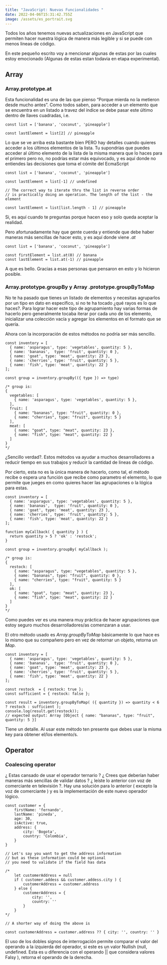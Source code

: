 ```yaml
---
title: "JavaScript: Nuevas Funcionalidades "
date: 2022-04-06T15:31:42.755Z
image: /assets/es_portrait.svg
---
```

Todos los años tenemos nuevas actualizaciones en JavaScript que permiten hacer nuestra lógica de manera más legible y si se puede con menos lineas de código.

En este pequeño escrito voy a mencionar algunas de estas por las cuales estoy emocionado (Algunas de estas estan todavia en etapa experimental).

## Array

### Array.prototype.at

Esta funcionalidad es una de las que pienso “Porque mierda no la metieron desde mucho antes”. Como todos saben, para acceder a un elemento que se encuentra en un listado a travez del índice se debe pasar este último dentro de llaves cuadradas, i.e.

```
const list = ['banana', 'coconut', 'pineapple']

const lastElement = list[2] // pineapple
```

Lo que se ve arriba esta bastante bien PERO hay detalles cuando quieres acceder a los últimos elementos de la lista. Tu supondrías que puedes acceder al último elemento de la lista de la misma manera que lo haces para el primero pero no, no podrías estar más equivocado, y es aquí donde no entiendes las decisiones que toma el cómite del EcmaScript

```
const list = ['banana', 'coconut', 'pineapple']

const lastElement = list[-1] // undefined

// The correct way to iterate thru the list in reverse order
// is practically doing an operation. The length of the list - the element

const lastElement = list[list.length - 1] // pineapple
```

Si, es aquí cuando te preguntas porque hacen eso y solo queda aceptar la realidad.

Pero afortunadamente hay que gente cuerda y entiende que debe haber maneras más sencillas de hacer esto, y es aquí donde viene *.at*

```
const list = ['banana', 'coconut', 'pineapple']

const firstElement = list.at(0) // banana
const lastElement = list.at(-1) // pineapple
```

A que es bello. Gracias a esas personas que pensaron en esto y lo hicieron posible.

### Array.prototype.groupBy y Array .prototype.groupByToMap

No te ha pasado que tienes un listado de elementos y necesitas agruparlos por un tipo en dato en específico, si no te ha tocado ¿qué rayos es lo que haces?. Para lograr hacer este tipo de agrupamiento hay varias formas de hacerlo pero generalmente tocaba iterar por cada uno de los elemento, inicializar una colección vacía y agregar los elementos en el formato que se quería.

Ahora con la incorporación de estos métodos no podría ser más sencillo.

 

```
const inventory = [
  { name: 'asparagus', type: 'vegetables', quantity: 5 },
  { name: 'bananas',  type: 'fruit', quantity: 0 },
  { name: 'goat', type: 'meat', quantity: 23 },
  { name: 'cherries', type: 'fruit', quantity: 5 },
  { name: 'fish', type: 'meat', quantity: 22 }
];

const group = inventory.groupBy(({ type }) => type)

/* group is:
{ 
  vegetables: [
    { name: 'asparagus', type: 'vegetables', quantity: 5 }, 
  ],
  fruit: [
    { name: "bananas", type: "fruit", quantity: 0 },
    { name: "cherries", type: "fruit", quantity: 5 }
  ], 
  meat: [
    { name: "goat", type: "meat", quantity: 23 },
    { name: "fish", type: "meat", quantity: 22 }
  ] 
}
*/
```

¿Sencillo verdad?. Estos métodos va ayudar a muchos desarrolladores a reducir tiempo en sus trabajos y reducir la cantidad de lineas de código.

Por cierto, esta no es la única manera de hacerlo, como tal, el método recibe o espera una función que recibe como parametro el elemento, lo que permite que jueges en como quieres hacer las agrupaciones o la lógica para estas.

 

```
const inventory = [
  { name: 'asparagus', type: 'vegetables', quantity: 5 },
  { name: 'bananas',  type: 'fruit', quantity: 0 },
  { name: 'goat', type: 'meat', quantity: 23 },
  { name: 'cherries', type: 'fruit', quantity: 5 },
  { name: 'fish', type: 'meat', quantity: 22 }
];

function myCallback( { quantity } ) {
  return quantity > 5 ? 'ok' : 'restock';
}

const group = inventory.groupBy( myCallback );

/* group is:
{ 
  restock: [
    { name: "asparagus", type: "vegetables", quantity: 5 },
    { name: "bananas", type: "fruit", quantity: 0 },
    { name: "cherries", type: "fruit", quantity: 5 }
  ], 
  ok: [
    { name: "goat", type: "meat", quantity: 23 },
    { name: "fish", type: "meat", quantity: 22 }
  ] 
}
*/
```

Como puedes ver es una manera muy práctica de hacer agrupaciones que estoy seguro muchos desarrolladores/as comenzaran a usar.

El otro método usado es *Array.groupByToMap* básicamente lo que hace es lo mismo que su compañero pero en vez de retornar un objeto, retorna un *Map*. 

```
const inventory = [
  { name: 'asparagus', type: 'vegetables', quantity: 5 },
  { name: 'bananas',  type: 'fruit', quantity: 0 },
  { name: 'goat', type: 'meat', quantity: 23 },
  { name: 'cherries', type: 'fruit', quantity: 5 },
  { name: 'fish', type: 'meat', quantity: 22 }
];

const restock  = { restock: true };
const sufficient = { restock: false };

const result = inventory.groupByToMap( ({ quantity }) => quantity < 6 ? restock : sufficient );
console.log(result.get(restock));
// expected output: Array [Object { name: "bananas", type: "fruit", quantity: 5 }]
```

Tiene un detalle. Al usar este método ten presente que debes usar la misma key para obtener el/los elemento/s.

## Operator

### Coalescing operator

¿ Estas cansado de usar el operador ternario ? ¿ Crees que deberían haber maneras más sencillas de validar datos ? ¿ leíste lo anterior con voz de comerciante en televisión ?. Hay una solución para lo anterior ( excepto la voz de comerciante ) y es la implementación de este nuevo operador lógico.

```
const customer = {
	firstName: 'fernando',
	lastName: 'pineda',
	age: 30,
	isActive: true,
	address: {
		city: 'Bogota',
		country: 'Colombia',
	}
}

// Let's say you want to get the address information
// but as these information could be optional
// you need to validate if the field has data

/*
	let customerAddress = null
	if ( customer.addess && customer.addess.city ) {
		customerAddress = customer.address
	} else {
		customerAddress = {
			city: '',
			country: ''
		}
	}
*/

// A shorter way of doing the above is

const customerAddress = customer.address ?? { city: '', country: '' }
```

El uso de los dobles signos de interrogación permite comparar el valor del operando a la izquierda del operador, si este es un valor Nullish (null, undefined. Esta es u diferencia con el operando || que considera valores Falsy ), retorna el operando de la derecha.